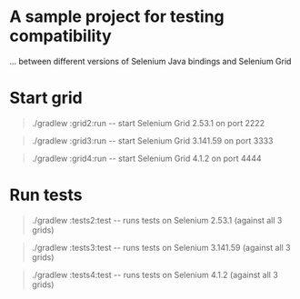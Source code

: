 # A sample project for testing compatibility

... between different versions of Selenium Java bindings and Selenium Grid


# Start grid
> ./gradlew :grid2:run    -- start Selenium Grid 2.53.1   on port 2222

> ./gradlew :grid3:run    -- start Selenium Grid 3.141.59 on port 3333

> ./gradlew :grid4:run    -- start Selenium Grid 4.1.2    on port 4444


# Run tests
> ./gradlew :tests2:test  -- runs tests on Selenium 2.53.1   (against all 3 grids)

> ./gradlew :tests3:test  -- runs tests on Selenium 3.141.59 (against all 3 grids)

> ./gradlew :tests4:test  -- runs tests on Selenium 4.1.2    (against all 3 grids)